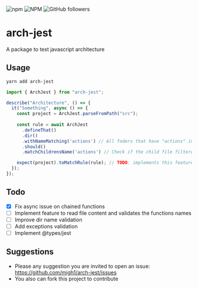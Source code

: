 ![npm](https://img.shields.io/npm/v/arch-jest)
![NPM](https://img.shields.io/npm/l/arch-jest)
![GitHub followers](https://img.shields.io/github/followers/migh1?label=%40migh1&style=social)

# arch-jest

A package to test javascript architecture

## Usage

```bash
yarn add arch-jest
```

```javascript
import { ArchJest } from "arch-jest";

describe("Architecture", () => {
  it("Something", async () => {
    const project = ArchJest.parseFromPath("src");
    
    const rule = await ArchJest
      .defineThat()
      .dir()
      .withNameMatching('actions') // All foders that have "actions" in the name
      .should()
      .matchChildrensName('actions') // Check if the child file filtered before has "actions" on its name

    expect(project).toMatchRule(rule); // TODO: implements this feature
  });
});
```

## Todo

- [x] Fix async issue on chained functions
- [ ] Implement feature to read file content and validates the functions names
- [ ] Improve dir name validation
- [ ] Add exceptions validation
- [ ] Implement @types/jest

## Suggestions

- Please any suggestion you are invited to open an issue: https://github.com/migh1/arch-jest/issues
- You also can fork this project to contribute 

